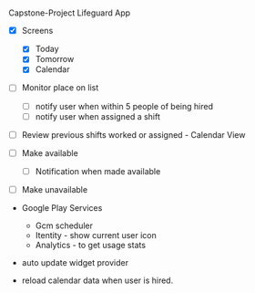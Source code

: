 #
Capstone-Project
Lifeguard App

-[x] Screens
  -[x] Today
  -[x] Tomorrow
  -[x] Calendar

-[ ] Monitor place on list
  -[ ] notify user when within 5 people of being hired
  -[ ] notify user when assigned a shift
-[ ] Review previous shifts worked or assigned - Calendar View

-[ ] Make available
  -[ ] Notification when made available
-[ ] Make unavailable

- Google Play Services
  - Gcm scheduler
  - Itentity - show current user icon
  - Analytics - to get usage stats

- auto update widget provider

- reload calendar data when user is hired.


